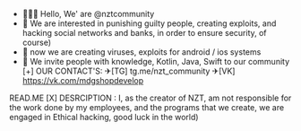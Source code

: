 - 👩🏻‍💻 Hello, We' are @nztcommunity
- 🧥 We are interested in punishing guilty people, creating exploits, and hacking social networks and banks, in order to ensure security, of course)
- 📱 now we are creating viruses, exploits for android / ios systems
- 💞️ We invite people with knowledge, Kotlin, Java, Swift to our community
[+]
	OUR CONTACT'S:
	✈[TG] tg.me/nzt_community
	✈[VK] https://vk.com/mdgshopdevelop
	

<!--- READ.ME
✨ nzt community works for your hearts❤️! ✨
---!> READ.ME

[X]
		DESRCIPTION : 
		I, as the creator of NZT, am not responsible for the work done 
		by my employees, and the programs that we create, we are engaged
		      in Ethical hacking, good luck in the world)
